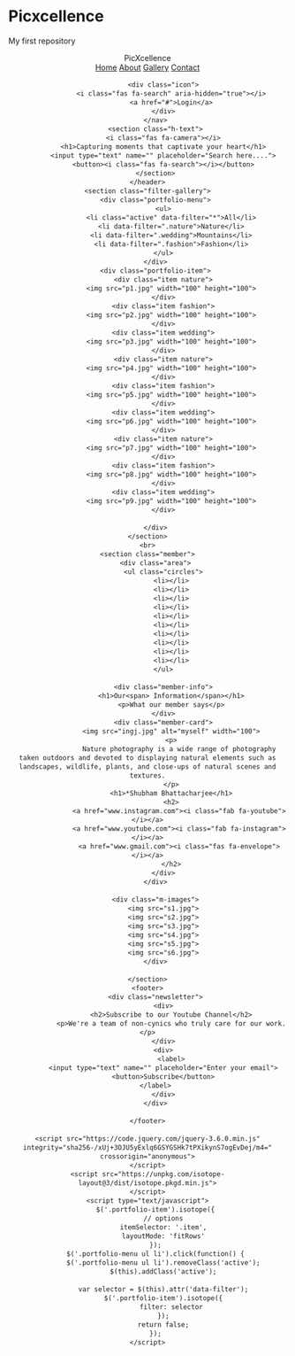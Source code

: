 # Picxcellence
My first repository

<!DOCTYPE html>
<html lang="en">

<head>
    <meta charset="UTF-8">
    <meta http-equiv="X-UA-Compatible" content="IE=edge">
    <meta name="viewport" content="width=device-width, initial-scale=1.0">
    <title>Document</title>
    <link rel="stylesheet" href="https://use.fontawesome.com/releases/v5.8.1/css/all.css" integrity="sha384-50oBUHEmvpQ+1lW4y57PTFmhCaXp0ML5d60M1M7uH2+nqUivzIebhndOJK28anvf" crossorigin="anonymous">
    <link rel="stylesheet" type="text/css" href="sty.css">
    <link rel="stylesheet" type="text/css" href="./css/font-awesome.min.css">
    <link rel="stylesheet" href="https://cdn.jsdelivr.net/npm/@fortawesome/fontawesome-free@6.1.1/css/fontawesome.min.css" integrity="sha384-zIaWifL2YFF1qaDiAo0JFgsmasocJ/rqu7LKYH8CoBEXqGbb9eO+Xi3s6fQhgFWM" crossorigin="anonymous">
</head>

<body>
    <header>
        <nav>
            <div class="logo">
                Pic<span>X</span>cellence
            </div>
            <div class="menu">
                <a href="home">Home</a>
                <a href="about">About</a>
                <a href="gallery">Gallery</a>
                <a href="contact">Contact</a>
            </div>

            <div class="icon">
                <i class="fas fa-search" aria-hidden="true"></i>
                <a href="#">Login</a>
            </div>
        </nav>
        <section class="h-text">
            <i class="fas fa-camera"></i>
            <h1>Capturing moments that captivate your heart</h1>
            <input type="text" name="" placeholder="Search here....">
            <button><i class="fas fa-search"></i></button>
        </section>
    </header>
    <section class="filter-gallery">
        <div class="portfolio-menu">
            <ul>
                <li class="active" data-filter="*">All</li>
                <li data-filter=".nature">Nature</li>
                <li data-filter=".wedding">Mountains</li>
                <li data-filter=".fashion">Fashion</li>
            </ul>
        </div>
        <div class="portfolio-item">
            <div class="item nature">
                <img src="p1.jpg" width="100" height="100">
            </div>
            <div class="item fashion">
                <img src="p2.jpg" width="100" height="100">
            </div>
            <div class="item wedding">
                <img src="p3.jpg" width="100" height="100">
            </div>
            <div class="item nature">
                <img src="p4.jpg" width="100" height="100">
            </div>
            <div class="item fashion">
                <img src="p5.jpg" width="100" height="100">
            </div>
            <div class="item wedding">
                <img src="p6.jpg" width="100" height="100">
            </div>
            <div class="item nature">
                <img src="p7.jpg" width="100" height="100">
            </div>
            <div class="item fashion">
                <img src="p8.jpg" width="100" height="100">
            </div>
            <div class="item wedding">
                <img src="p9.jpg" width="100" height="100">
            </div>

        </div>
    </section>
    <br>
    <section class="member">
        <div class="area">
            <ul class="circles">
                <li></li>
                <li></li>
                <li></li>
                <li></li>
                <li></li>
                <li></li>
                <li></li>
                <li></li>
                <li></li>
                <li></li>
            </ul>

            <div class="member-info">
                <h1>Our<span> Information</span></h1>
                <p>What our member says</p>
            </div>
            <div class="member-card">
                <img src="ingj.jpg" alt="myself" width="100">
                <p>
                    Nature photography is a wide range of photography taken outdoors and devoted to displaying natural elements such as landscapes, wildlife, plants, and close-ups of natural scenes and textures.
                </p>
                <h1>*Shubham Bhattacharjee</h1>
                <h2>
                    <a href="www.instagram.com"><i class="fab fa-youtube"></i></a>
                    <a href="www.youtube.com"><i class="fab fa-instagram"></i></a>
                    <a href="www.gmail.com"><i class="fas fa-envelope"></i></a>
                </h2>
            </div>
        </div>

        <div class="m-images">
            <img src="s1.jpg">
            <img src="s2.jpg">
            <img src="s3.jpg">
            <img src="s4.jpg">
            <img src="s5.jpg">
            <img src="s6.jpg">
        </div>

    </section>
    <footer>
        <div class="newsletter">
            <div>
                <h2>Subscribe to our Youtube Channel</h2>
                <p>We're a team of non-cynics who truly care for our work.</p>
            </div>
            <div>
                <label>
            <input type="text" name="" placeholder="Enter your email">
            <button>Subscribe</button>
        </label>
            </div>
        </div>

    </footer>

    <script src="https://code.jquery.com/jquery-3.6.0.min.js" integrity="sha256-/xUj+3OJU5yExlq6GSYGSHk7tPXikynS7ogEvDej/m4=" crossorigin="anonymous">
    </script>
    <script src="https://unpkg.com/isotope-layout@3/dist/isotope.pkgd.min.js">
    </script>
    <script type="text/javascript">
        $('.portfolio-item').isotope({
            // options
            itemSelector: '.item',
            layoutMode: 'fitRows'
        });
        $('.portfolio-menu ul li').click(function() {
            $('.portfolio-menu ul li').removeClass('active');
            $(this).addClass('active');

            var selector = $(this).attr('data-filter');
            $('.portfolio-item').isotope({
                filter: selector
            });
            return false;
        });
    </script>



</body>

</html>

